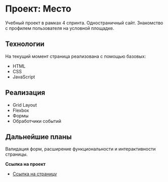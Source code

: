 # Проект: Место
Учебный проект в рамках 4 спринта.
Одностраничный сайт. Знакомство с профилем пользователя на условной площадке.

## Технологии
На текущий момент страница реализована с помощью базовых:
- HTML
- CSS
- JavaScript

## Реализация
- Grid Layout
- Flexbox
- Формы
- Обработчики событий

## Дальнейшие планы
Валидация форм, расширение функциональности и интерактивности страницы.

**Ссылка на проект**

* [Ссылка на страницу](https://AnKiir.github.io/mesto/)